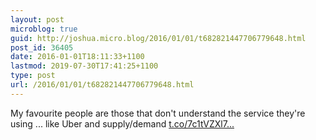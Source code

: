 ```yaml
---
layout: post
microblog: true
guid: http://joshua.micro.blog/2016/01/01/t682821447706779648.html
post_id: 36405
date: 2016-01-01T18:11:33+1100
lastmod: 2019-07-30T17:41:25+1100
type: post
url: /2016/01/01/t682821447706779648.html
---
```

My favourite people are those that don't understand the service they're using ... like Uber and supply/demand [t.co/7c1tVZXl7...](https://t.co/7c1tVZXl77)
